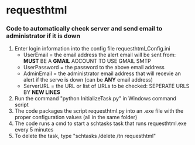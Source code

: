 # requesthtml
### Code to automatically check server and send email to administrator if it is down
1. Enter login information into the config file requesthtml_Config.ini
   - UserEmail = the email address the alert email will be sent from: **MUST** BE A **GMAIL** ACCOUNT TO USE GMAIL SMTP
   - UserPassword = the password to the above email address
   - AdminEmail = the administrator email address that will recevie an alert if the serve is down (can be **ANY** email address)
   - ServerURL = the URL or list of URLs to be checked: SEPERATE URLS BY **NEW LINES** 
2. Run the command "python InitializeTask.py" in Windows command script
3. The code packages the script requesthtml.py into an .exe file with the proper configuration values (all in the same folder)
4. The code runs a cmd to start a schtasks task that runs requesthtml.exe every 5 minutes
5. To delete the task, type "schtasks /delete /tn requesthtml"
